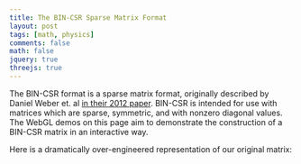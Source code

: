 ```yaml
---
title: The BIN-CSR Sparse Matrix Format
layout: post
tags: [math, physics]
comments: false
math: false
jquery: true
threejs: true
---
```


<style>
div.container-3js {
    height: 128px;
}

div.container-3js canvas {
    background-color: #000;
    width: 100%;
    height: 128px;
    padding: 0;
    margin: 0;
    position: static;
}
</style>

The BIN-CSR format is a sparse matrix format, originally described by Daniel Weber et. al [in their 2012 paper](http://onlinelibrary.wiley.com/doi/10.1111/j.1467-8659.2012.03227.x/full). BIN-CSR is intended for use with matrices which are sparse, symmetric, and with nonzero diagonal values. The WebGL demos on this page aim to demonstrate the construction of a BIN-CSR matrix in an interactive way.

Here is a dramatically over-engineered representation of our original matrix:

<div class="container-3js" id="original-matrix"></div>

<script type="text/javascript">
$(document).ready(function() {

    console.log("READY");

    //
    // BIN-CSR
    //

    class BinCSRIntermediate {
        constructor(width, matrix=[[]]) {
            this.bins = [];
            this.update(matrix);
        }

        update(matrix) {

        }
    }

    class BinCSR {
        constructor(width, matrix=[[]]) {
            this.width = width;
            this.size = 0;
            this.ptr = [];
            this.col = [];
            this.val = [];
            this.dia = [];
            this.update(matrix);
        }

        update(matrix) {
            this.size = matrix.length;
            for (var i = 0; i < this.size; ++i) {
                this.ptr.push(0);
                this.dia.push(matrix[i][i]);
            }
        }
    }

    //
    // Actors
    //

    class Actor {
        update() {}
    }

    var actors = [];

    class SceneActor extends Actor {
        constructor(container) {
            super();
            this.container = container;
            var containerWidth = container.width();
            var containerHeight = container.height();
            var aspect = containerWidth / containerHeight;
            var height = 5;
            this.scene = new THREE.Scene();
            this.camera = new THREE.OrthographicCamera( -height*aspect, height*aspect, -height, height, 1, 1000);
            this.renderer = new THREE.WebGLRenderer({ antialias: true });
            this.renderer.setSize( containerWidth, containerHeight );
            this.renderer.setClearColor(0xFCFAF7, 1);
            this.camera.position.z = 50;
            container.get(0).appendChild( this.renderer.domElement );
        }

        update() {
            this.renderer.render( this.scene, this.camera );
        }
    }

    var cellGeometry = new THREE.BoxGeometry( 1, 1, .01 );
    var zeroMaterial = new THREE.MeshBasicMaterial( { color: 0x000000, wireframe: true } );
    var nonzeroMaterial = new THREE.MeshBasicMaterial( { color: 0x000000 } );
    var diagMaterial = new THREE.MeshBasicMaterial( { color: 0xff0000 } );
    class MatrixQuadActor extends Actor {
        constructor(scene, matrix=[[]]) {
            super();
            this.object = new THREE.Object3D();
            this.rotation = 0;
            this.staystill = false;
            for (var i = 0; i < matrix.length; ++i) {
                for (var j = 0; j < matrix.length; ++j) {
                    var value = matrix[i][j];
                    var material = i == j ? diagMaterial : value == 0 ? zeroMaterial : nonzeroMaterial;
                    var mesh = new THREE.Mesh( cellGeometry, material );
                    mesh.position.set(i - (matrix.length/2), j - (matrix.length/2), 0);
                    this.object.add(mesh);
                }
            }
            scene.add( this.object );
        }

        update() {
            if (this.staystill == false) {
                this.rotation += 0.025;
                var axis = new THREE.Vector3(1, 1, 0).normalize();
                var quat = new THREE.Quaternion().setFromAxisAngle( axis, this.rotation );
                this.object.rotation.setFromQuaternion( quat );
            } else {
                this.rotation = 0;
                var quatTarget = new THREE.Quaternion().set(0, 0, 0, 1).normalize();
                THREE.Quaternion.slerp(this.object.quaternion, quatTarget, this.object.quaternion, 0.1);
            }
        }
    }

    //
    // Scenes
    //

    // Set up scene containers
    {
        var container = $("#original-matrix");
        var sceneActor = new SceneActor(container);
        actors.push(sceneActor);

        var matrix = [
            [1, 1, 0, 2, 0, 0, 4],
            [1, 2, 0, 3, 3, 0, 2],
            [0, 0, 3, 3, 5, 8, 6],
            [2, 3, 3, 4, 3, 0, 0],
            [0, 3, 5, 3, 5, 0, 0],
            [0, 0, 8, 0, 0, 6, 2],
            [4, 2, 6, 0, 0, 2, 7],
        ];
        var bincsr = new BinCSR(matrix);

        var matrixQuadActor = new MatrixQuadActor(sceneActor.scene, matrix);
        container.mouseenter(function() { matrixQuadActor.staystill = true; });
        container.mouseleave(function() { matrixQuadActor.staystill = false; });
        actors.push(matrixQuadActor);
    }

    //
    // Loop
    //

    var update = function () {
        requestAnimationFrame( update );
        for (var i = 0, len = actors.length; i < len; ++i) {
            actors[i].update();
        }
    };

    update();
});
</script>
